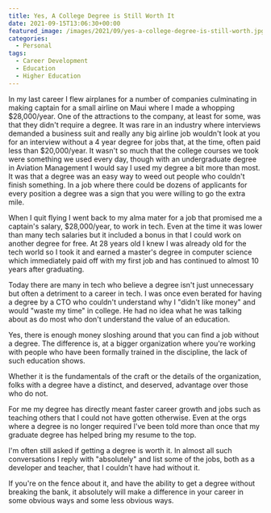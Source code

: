 ```yaml
---
title: Yes, A College Degree is Still Worth It
date: 2021-09-15T13:06:30+00:00
featured_image: /images/2021/09/yes-a-college-degree-is-still-worth.jpg
categories:
  - Personal
tags:
  - Career Development
  - Education
  - Higher Education
---
```


In my last career I flew airplanes for a number of companies culminating in making captain for a small airline on Maui where I made a whopping $28,000/year. One of the attractions to the company, at least for some, was that they didn't require a degree. It was rare in an industry where interviews demanded a business suit and really any big airline job wouldn't look at you for an interview without a 4 year degree for jobs that, at the time, often paid less than $20,000/year.
It wasn't so much that the college courses we took were something we used every day, though with an undergraduate degree in Aviation Management I would say I used my degree a bit more than most. It was that a degree was an easy way to weed out people who couldn't finish something. In a job where there could be dozens of applicants for every position a degree was a sign that you were willing to go the extra mile.

When I quit flying I went back to my alma mater for a job that promised me a captain's salary, $28,000/year, to work in tech. Even at the time it was lower than many tech salaries but it included a bonus in that I could work on another degree for free. At 28 years old I knew I was already old for the tech world so I took it and earned a master's degree in computer science which immediately paid off with my first job and has continued to almost 10 years after graduating.

Today there are many in tech who believe a degree isn't just unnecessary but often a detriment to a career in tech. I was once even berated for having a degree by a CTO who couldn't understand why I "didn't like money" and would "waste my time" in college. He had no idea what he was talking about as do most who don't understand the value of an education.

Yes, there is enough money sloshing around that you can find a job without a degree. The difference is, at a bigger organization where you're working with people who have been formally trained in the discipline, the lack of such education shows.

Whether it is the fundamentals of the craft or the details of the organization, folks with a degree have a distinct, and deserved, advantage over those who do not.

For me my degree has directly meant faster career growth and jobs such as teaching others that I could not have gotten otherwise. Even at the orgs where a degree is no longer required I've been told more than once that my graduate degree has helped bring my resume to the top.

I'm often still asked if getting a degree is worth it. In almost all such conversations I reply with "absolutely" and list some of the jobs, both as a developer and teacher, that I couldn't have had without it.

If you're on the fence about it, and have the ability to get a degree without breaking the bank, it absolutely will make a difference in your career in some obvious ways and some less obvious ways.
